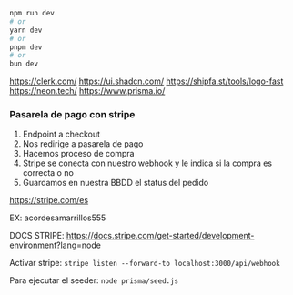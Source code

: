 

```bash
npm run dev
# or
yarn dev
# or
pnpm dev
# or
bun dev
```

https://clerk.com/
https://ui.shadcn.com/
https://shipfa.st/tools/logo-fast
https://neon.tech/
https://www.prisma.io/

### Pasarela de pago con stripe

1. Endpoint a checkout
2. Nos redirige a pasarela de pago
3. Hacemos proceso de compra
4. Stripe se conecta con nuestro webhook y le indica si la compra es correcta o no
5. Guardamos en nuestra BBDD el status del pedido 


https://stripe.com/es

EX: acordesamarrillos555

DOCS STRIPE: https://docs.stripe.com/get-started/development-environment?lang=node


Activar stripe: `stripe listen --forward-to localhost:3000/api/webhook`

Para ejecutar el seeder: `node prisma/seed.js`